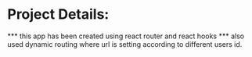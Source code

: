 # Project Details:
*** this app has been created using react router and react hooks
*** also used dynamic routing where url is setting according to different users id.